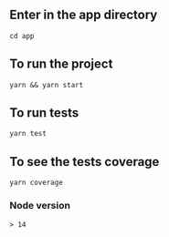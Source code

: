 ## Enter in the app directory
`cd app`
## To run the project

`yarn && yarn start`

## To run tests

`yarn test` 
## To see the tests coverage 

`yarn coverage` 
### Node version
`> 14`

